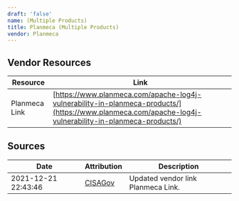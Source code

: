 ```yaml
---
draft: 'false'
name: (Multiple Products)
title: Planmeca (Multiple Products)
vendor: Planmeca
---
```


## Vendor Resources
| Resource | Link |
| --- | --- |
| Planmeca Link | [https://www.planmeca.com/apache-log4j-vulnerability-in-planmeca-products/](https://www.planmeca.com/apache-log4j-vulnerability-in-planmeca-products/) |



## Sources
| Date | Attribution | Description |
| --- | --- | --- |
| 2021-12-21 22:43:46 | [CISAGov](https://raw.githubusercontent.com/cisagov/log4j-affected-db/develop/README.md) | Updated vendor link Planmeca Link.  |
